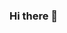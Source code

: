 ### Hi there 👋

<!--
**hlmhlr/hlmhlr** is a ✨ _special_ ✨ repository because its `README.md` (this file) appears on your GitHub profile.

Here are some ideas to get you started:

### 🔭 I’m currently working on object detection in images/videos, multi-object tracking, and segmentation in remote sensing applications.
#- 🌱 I’m currently learning ...
- 👯 I’m looking to collaborate on deep learning based object detection in aerial sequences.
- 🤔 I’m looking for help with ...
- 💬 Ask me about ...
- 📫 How to reach me: ...
- 😄 Pronouns: ...
- ⚡ Fun fact: ...
-->
